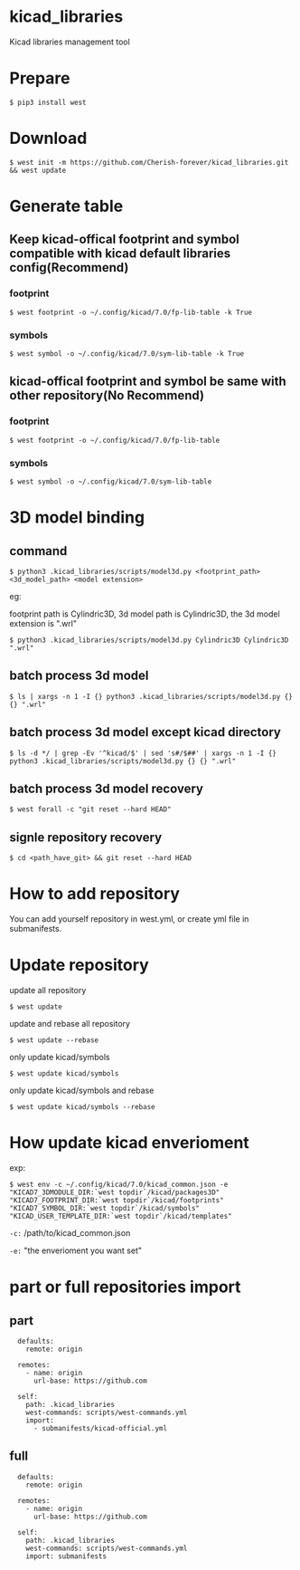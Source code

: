 # kicad_libraries
Kicad libraries management tool

# Prepare
`$ pip3 install west`


# Download
`$ west init -m https://github.com/Cherish-forever/kicad_libraries.git && west update`

# Generate table

## Keep kicad-offical footprint and symbol compatible with kicad default libraries config(Recommend)

### footprint
`$ west footprint -o ~/.config/kicad/7.0/fp-lib-table -k True`

### symbols
`$ west symbol -o ~/.config/kicad/7.0/sym-lib-table -k True`

## kicad-offical footprint and symbol be same with other repository(No Recommend)

### footprint
`$ west footprint -o ~/.config/kicad/7.0/fp-lib-table`

### symbols
`$ west symbol -o ~/.config/kicad/7.0/sym-lib-table`

# 3D model binding

## command

`$ python3 .kicad_libraries/scripts/model3d.py <footprint_path> <3d_model_path> <model extension>`

eg:

footprint path is Cylindric3D, 3d model path is Cylindric3D, the 3d model extension is ".wrl"

`$ python3 .kicad_libraries/scripts/model3d.py Cylindric3D Cylindric3D ".wrl"`

## batch process 3d model

`$ ls | xargs -n 1 -I {} python3 .kicad_libraries/scripts/model3d.py {} {} ".wrl"`

## batch process 3d model except kicad directory

`$ ls -d */ | grep -Ev '^kicad/$' | sed 's#/$##' | xargs -n 1 -I {} python3 .kicad_libraries/scripts/model3d.py {} {} ".wrl"`

## batch process 3d model recovery

`$ west forall -c "git reset --hard HEAD"`

## signle repository recovery

`$ cd <path_have_git> && git reset --hard HEAD`

# How to add repository

You can add yourself repository in west.yml, or create yml file in submanifests.

# Update repository

update all repository

`$ west update`

update and rebase all repository

`$ west update --rebase`

only update kicad/symbols

`$ west update kicad/symbols`

only update kicad/symbols and rebase

`$ west update kicad/symbols --rebase`

# How update kicad enverioment
exp:

```$ west env -c ~/.config/kicad/7.0/kicad_common.json -e "KICAD7_3DMODULE_DIR:`west topdir`/kicad/packages3D" "KICAD7_FOOTPRINT_DIR:`west topdir`/kicad/footprints" "KICAD7_SYMBOL_DIR:`west topdir`/kicad/symbols" "KICAD_USER_TEMPLATE_DIR:`west topdir`/kicad/templates"```

`-c:` /path/to/kicad_common.json

`-e:` "the enverioment you want set"

# part or full repositories import

## part

```manifest:
  defaults:
    remote: origin

  remotes:
    - name: origin
      url-base: https://github.com

  self:
    path: .kicad_libraries
    west-commands: scripts/west-commands.yml
    import:
      - submanifests/kicad-official.yml
```

## full

```manifest:
  defaults:
    remote: origin

  remotes:
    - name: origin
      url-base: https://github.com

  self:
    path: .kicad_libraries
    west-commands: scripts/west-commands.yml
    import: submanifests
```
